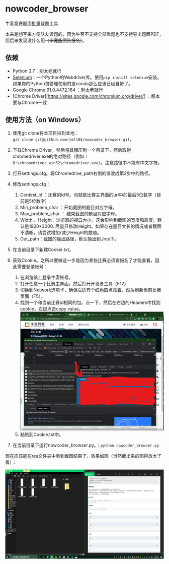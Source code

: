 # nowcoder_browser
牛客竞赛题面批量截图工具



本来是想写来方便队友读题的，因为牛客不支持全部看题也不支持导出题面PDF，但后来发现没什么用~~（毕竟能团队报名）~~。



## 依赖
+ Python 3.7：别太老就行
+ [Selenium](https://www.selenium.dev/)：一个Python的Webdriver库。使用`pip install selenium`安装。如果你的Python包管理使用的是conda那么应该已经自带了。
+ Google Chrome 91.0.4472.164 ：别太老就行
+ [Chrome Driver][https://sites.google.com/chromium.org/driver/] ：版本要与Chrome一致

## 使用方法（on Windows）

1. 使用git clone将本项目拉到本地：`git clone git@github.com:tml104/nowcoder_browser.git`。
2. 下载Chrome Driver，然后将其解压到一个目录下，然后取得chromedriver.exe的绝对路径（例如：`D:\chromedriver_win32\chromedriver.exe`）。注意路径中不能有中文字符。
3. 打开settings.cfg。将Chromedrive_path右侧的值改成第2步中的路径。
4. 修改settings.cfg：
   1. Contest_id ：比赛的id号。也就是比赛主界面的url中的最后5位数字（目前是5位数字）
   2. Min_problem_char ：开始截图的题目对应字母。
   3. Max_problem_char ： 结束截图的题目对应字母。
   4. Width 、Height：浏览器的视口大小。这会影响到截图的宽度和高度。默认是1920*3000. 尽量只修改Height。如果存在题目太长的情况或者截图不清晰，请尝试增加/减少Height的数值。
   5. Out_path：截图的输出路径，默认输出到./res下。

5. 在当前目录下新建Cookie.txt。
6. 获取Cookie。之所以要做这一步是因为某些比赛必须要报名了才能查看，因此需要登录帐号：
   1. 在浏览器上登录牛客帐号。
   2. 打开任意一个比赛主界面，然后打开开发者工具（F12）
   3. 切换到Network选项卡，确保左边有个红色圆点亮着，然后刷新当前比赛页面（F5）。
   4. 找到一个和当前比赛id相同的包。点一下，然后在右边的Headers中找到cookie，右键点击copy value。
      ![](./pic/p1.png)
   5. 粘贴到Cookie.txt中。
7. 在当前目录下运行nowcoder_browser.py。：`python nowcoder_browser.py`

现在应该能在res文件夹中看到截图结果了。效果如图（当然截出来的图得放大了看）：

![](./pic/p2.png)